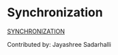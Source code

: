 # Synchronization
[SYNCHRONIZATION](https://drive.google.com/file/d/1B8N6NGSSPwpCoM4nrUb7ONjR97OHc3bn/view?usp=sharing)

Contributed by: Jayashree Sadarhalli
